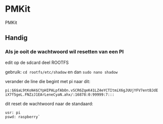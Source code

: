 # PMKit

PMKit



## Handig

### Als je ooit de wachtwoord wil resetten van een PI

edit op de sdcard deel ROOTFS

gebruik: `cd rootfs/etc/shadow` en dan `sudo nano shadow`

verander de line die begint met pi naar dit:

`pi:$6$aL9tKoN4$CYpHIPALpfAbOn.vSCR6ZqeK41LZ4eYCTItmiX6gJUUjYFV7entBJdEiX7f5geL.FNZzJ1EArLeneCyaN.ahx/:16878:0:99999:7:::`

dit reset de wachtwoord naar de standaard:

```
usr: pi 
pswd: raspberry`
```
